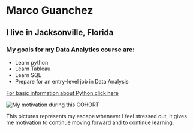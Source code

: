 # **Marco Guanchez** 
##  I live in Jacksonville, Florida      
### **My goals for my Data Analytics course are:**  
*  Learn python
*  Learn Tableau
*  Learn SQL
*  Prepare for an entry-level job in Data Analysis

[For basic information about Python click here](https://www.infoworld.com/article/3204016/what-is-python-powerful-intuitive-programming.html)


![My motivation during this COHORT](https://www.eatingwell.com/thmb/cS_UwIVCsPavVeZwneyQR-thRZ4=/750x0/filters:no_upscale():max_bytes(150000):strip_icc():format(webp)/What-Happens-To-Your-Body-When-You-Drink-Beer-Every-Day-7b95ca8e2f7b49638475aea6a99b2a4a.jpg)

This pictures represents my escape whenever I feel stressed out, it gives me motivation to continue moving forward and to continue learning. 
